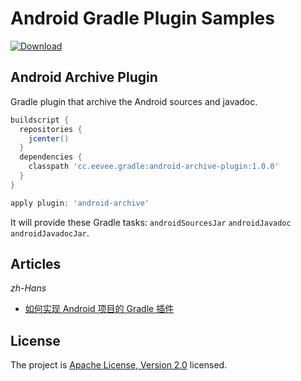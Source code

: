 # Android Gradle Plugin Samples

[![Download](https://api.bintray.com/packages/eevee/maven/android-archive-plugin/images/download.svg)](https://bintray.com/eevee/maven/android-archive-plugin/_latestVersion)

## Android Archive Plugin

Gradle plugin that archive the Android sources and javadoc.

```gradle
buildscript {
  repositories {
    jcenter()
  }
  dependencies {
    classpath 'cc.eevee.gradle:android-archive-plugin:1.0.0'
  }
}

apply plugin: 'android-archive'
```

It will provide these Gradle tasks: `androidSourcesJar` `androidJavadoc` `androidJavadocJar`.

## Articles

*zh-Hans*

* [如何实现 Android 项目的 Gradle 插件](/docs/android_gradle.md)

## License

The project is [Apache License, Version 2.0](/LICENSE) licensed.
